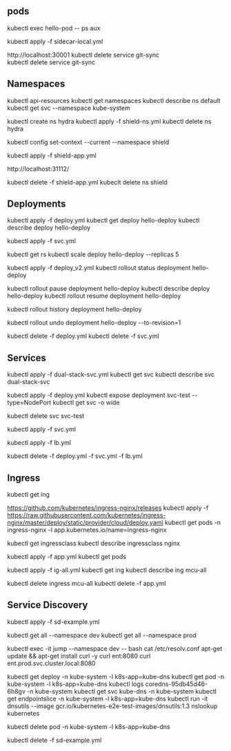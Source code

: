 ## pods

kubectl exec hello-pod -- ps aux

kubectl apply -f sidecar-local.yml

http://localhost:30001
kubectl delete service git-sync   
kubectl delete service git-sync   

## Namespaces

kubectl api-resources
kubectl get namespaces
kubectl describe ns default
kubectl get svc --namespace kube-system

kubectl create ns hydra
kubectl apply -f shield-ns.yml
kubectl delete ns hydra

kubectl config set-context --current --namespace shield

kubectl apply -f shield-app.yml

http://localhost:31112/


kubectl delete -f shield-app.yml
kubeclt delete ns shield

## Deployments

kubectl apply -f deploy.yml
kubectl get deploy hello-deploy
kubectl describe deploy hello-deploy

kubectl apply -f svc.yml

kubectl get rs
kubectl scale deploy hello-deploy --replicas 5

kubectl apply -f deploy_v2.yml
kubectl rollout status deployment hello-deploy

kubectl rollout pause deployment hello-deploy 
kubectl describe deploy hello-deploy
kubectl rollout resume deployment hello-deploy 

kubectl rollout history deployment hello-deploy

kubectl rollout undo deployment hello-deploy --to-revision=1

kubectl delete -f deploy.yml
kubectl delete -f svc.yml

## Services

kubectl apply -f dual-stack-svc.yml
kubectl get svc
kubectl describe svc dual-stack-svc

kubectl apply -f deploy.yml
kubectl expose deployment svc-test --type=NodePort
kubectl get svc -o wide

kubectl delete svc svc-test

kubectl apply -f svc.yml

kubectl apply -f lb.yml

kubectl delete -f deploy.yml -f svc.yml -f lb.yml

## Ingress

kubectl get ing

https://github.com/kubernetes/ingress-nginx/releases
kubectl apply -f https://raw.githubusercontent.com/kubernetes/ingress-nginx/master/deploy/static/provider/cloud/deploy.yaml
kubectl get pods -n ingress-nginx -l app.kubernetes.io/name=ingress-nginx

kubectl get ingressclass
kubectl describe ingressclass nginx

kubectl apply -f app.yml
kubectl get pods

kubectl apply -f ig-all.yml
kubectl get ing
kubectl describe ing mcu-all

kubectl delete ingress mcu-all
kubectl delete -f app.yml

## Service Discovery

kubectl apply -f sd-example.yml

kubectl get all --namespace dev
kubectl get all --namespace prod

kubectl exec -it jump --namespace dev -- bash
cat /etc/resolv.conf
apt-get update && apt-get install curl -y
curl ent:8080
curl ent.prod.svc.cluster.local:8080

kubectl get deploy -n kube-system -l k8s-app=kube-dns
kubectl get pod -n kube-system -l k8s-app=kube-dns
kubectl logs coredns-95db45d46-6h8gv -n kube-system
kubectl get svc kube-dns -n kube-system
kubectl get endpointslice -n kube-system -l k8s-app=kube-dns
kubectl run -it dnsutils --image gcr.io/kubernetes-e2e-test-images/dnsutils:1.3
nslookup kubernetes

kubectl delete pod -n kube-system -l k8s-app=kube-dns

kubectl delete -f sd-example.yml